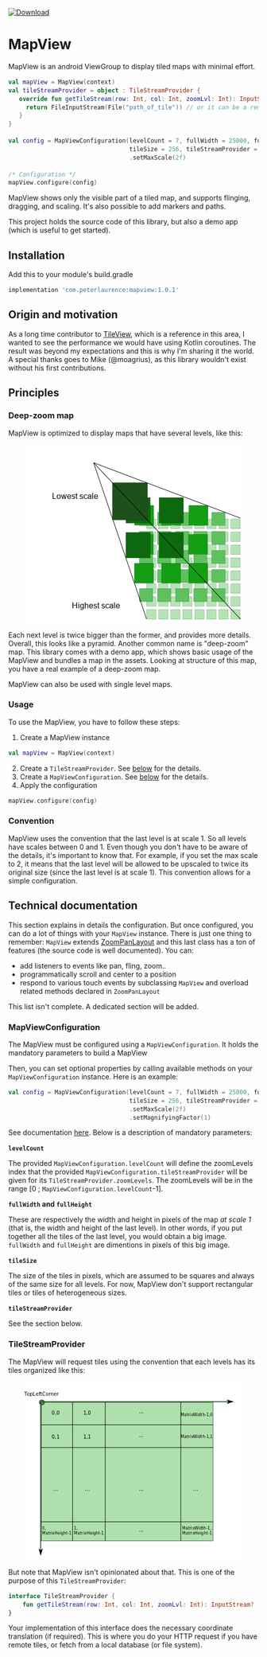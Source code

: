 [ ![Download](https://api.bintray.com/packages/peterlaurence/maven/mapview/images/download.svg?version=1.0.1) ](https://bintray.com/peterlaurence/maven/mapview/1.0.1/link)

# MapView

MapView is an android ViewGroup to display tiled maps with minimal effort.

```kotlin
val mapView = MapView(context)
val tileStreamProvider = object : TileStreamProvider {
   override fun getTileStream(row: Int, col: Int, zoomLvl: Int): InputStream? {
     return FileInputStream(File("path_of_tile")) // or it can be a remote http fetch
   }
}

val config = MapViewConfiguration(levelCount = 7, fullWidth = 25000, fullHeight = 12500,
                                  tileSize = 256, tileStreamProvider = tileStreamProvider)
                                  .setMaxScale(2f)

/* Configuration */
mapView.configure(config)
```

MapView shows only the visible part of a tiled map, and supports flinging, dragging, and scaling. It's also possible to
add markers and paths.

This project holds the source code of this library, but also a demo app (which is useful to get started).

## Installation

Add this to your module's build.gradle
```groovy
implementation 'com.peterlaurence:mapview:1.0.1'
```

## Origin and motivation

As a long time contributor to [TileView](https://github.com/moagrius/TileView), which is a reference in this area, I
wanted to see the performance we would have using Kotlin coroutines. The result was beyond my expectations and this is
why I'm sharing it the world.
A special thanks goes to Mike (@moagrius), as this library wouldn't exist without his first contributions.

## Principles

### Deep-zoom map

MapView is optimized to display maps that have several levels, like this:

<p align="center">
<img src="doc/readme-files/deepzoom.png">
</p>

Each next level is twice bigger than the former, and provides more details. Overall, this looks like a pyramid. Another common name is "deep-zoom" map.
This library comes with a demo app, which shows basic usage of the MapView and bundles a map in the assets. Looking at structure of this map, you have a real example of a deep-zoom map.

MapView can also be used with single level maps.

### Usage

To use the MapView, you have to follow these steps:
1. Create a MapView instance
```kotlin
val mapView = MapView(context)
``` 
2. Create a `TileStreamProvider`. See [below](#TOC-TileStreamProvider) for the details.
3. Create a `MapViewConfiguration`. See [below](#TOC-MapViewConfiguration) for the details.
4. Apply the configuration
```kotlin
mapView.configure(config)
```

### Convention

MapView uses the convention that the last level is at scale 1. So all levels have scales between 0 and 1.
Even though you don't have to be aware of the details, it's important to know that. For example, if you set the max scale to 2, it means that the last level will be allowed to be upscaled to twice its original size (since the last level is at scale 1).
This convention allows for a simple configuration.

## Technical documentation

This section explains in details the configuration. But once configured, you can do a lot of things with your `MapView`
instance. There is just one thing to remember: `MapView` extends [ZoomPanLayout](mapview/src/main/java/com/peterlaurence/mapview/layout/ZoomPanLayout.kt) and this last class has a ton of 
features (the source code is well documented). You can:

* add listeners to events like pan, fling, zoom..
* programmatically scroll and center to a position
* respond to various touch events by subclassing `MapView` and overload related methods declared in `ZoomPanLayout`

This list isn't complete. A dedicated section will be added.

### <a name="TOC-MapViewConfiguration"></a> MapViewConfiguration

The MapView must be configured using a `MapViewConfiguration`. It holds the mandatory parameters to build a MapView

Then, you can set optional properties by calling available methods on your `MapViewConfiguration` instance. Here is an
example:
```kotlin
val config = MapViewConfiguration(levelCount = 7, fullWidth = 25000, fullHeight = 12500,
                                  tileSize = 256, tileStreamProvider = tileStreamProvider)
                                  .setMaxScale(2f)
                                  .setMagnifyingFactor(1)
```

See documentation [here](https://github.com/peterLaurence/MapView/blob/22121723ca35d987d95518845dac08adf614918d/mapview/src/main/java/com/peterlaurence/mapview/MapView.kt#L275). Below is a description of mandatory parameters:

**`levelCount`**

The provided `MapViewConfiguration.levelCount` will define the zoomLevels index that the provided `MapViewConfiguration.tileStreamProvider` will be given for its `TileStreamProvider.zoomLevels`.
The zoomLevels will be in the range [0 ; `MapViewConfiguration.levelCount`-1].

**`fullWidth` and `fullHeight`**

These are respectively the width and height in pixels of the map _at scale 1_ (that is, the width and height of the last level).
In other words, if you put together all the tiles of the last level, you would obtain a big image. `fullWidth` and `fullHeight` are dimentions in pixels of this big image.

**`tileSize`**

The size of the tiles in pixels, which are assumed to be squares and always of the same size for all levels. For now, MapView don't support rectangular tiles or tiles of heterogeneous sizes.

**`tileStreamProvider`**

See the section below.


### <a name="TOC-TileStreamProvider"></a> TileStreamProvider

The MapView will request tiles using the convention that each levels has its tiles organized like this:

<p align="center">
<img src="doc/readme-files/tilematrix.png">
</p>

But note that MapView isn't opinionated about that. This is one of the purpose of this `TileStreamProvider`:
```kotlin
interface TileStreamProvider {
    fun getTileStream(row: Int, col: Int, zoomLvl: Int): InputStream?
}
```
Your implementation of this interface does the necessary coordinate translation (if required). This is where you do your
HTTP request if you have remote tiles, or fetch from a local database (or file system).





